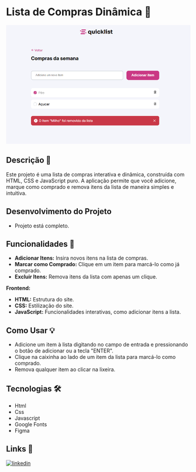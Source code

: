 # Lista de Compras Dinâmica 🛒

![Captura de ecrã de 2024-06-23 16-46-41](https://github.com/Plcc18/shopping_list/blob/main/assets/shopping-list-print.png)




## Descrição 📎

Este projeto é uma lista de compras interativa e dinâmica, construída com HTML, CSS e JavaScript puro. A aplicação permite que você adicione, marque como comprado e remova itens da lista de maneira simples e intuitiva.

## Desenvolvimento do Projeto

- Projeto está completo.

## Funcionalidades 🛒
- **Adicionar Itens:** Insira novos itens na lista de compras.
- **Marcar como Comprado:** Clique em um item para marcá-lo como já comprado.
- **Excluir Itens:** Remova itens da lista com apenas um clique.

**Frontend:**
- **HTML:** Estrutura do site.
- **CSS:** Estilização do site.
- **JavaScript:** Funcionalidades interativas, como adicionar itens a lista.

## Como Usar 💡
- Adicione um item à lista digitando no campo de entrada e pressionando o botão de adicionar ou a tecla "ENTER".
- Clique na caixinha ao lado de um item da lista para marcá-lo como comprado.
- Remova qualquer item ao clicar na lixeira.

## Tecnologias 🛠️

- Html
- Css
- Javascript
- Google Fonts
- Figma

## Links 🔗 
[![linkedin](https://img.shields.io/badge/linkedin-0A66C2?style=for-the-badge&logo=linkedin&logoColor=white)](https://www.linkedin.com/in/pedro-lucas-54b9a0331/)
